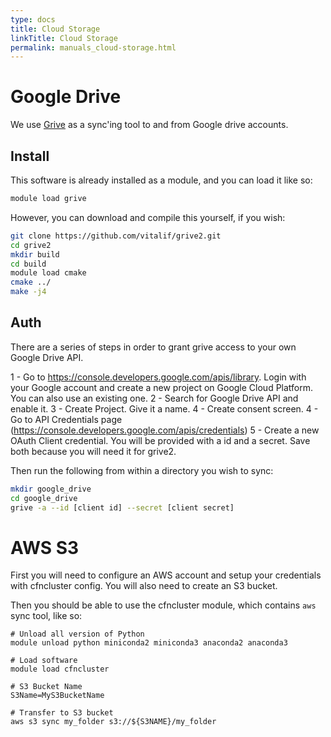```yaml
---
type: docs
title: Cloud Storage
linkTitle: Cloud Storage
permalink: manuals_cloud-storage.html
---
```


# Google Drive
We use [Grive](https://github.com/vitalif/grive2) as a sync'ing tool to and from Google drive accounts.

## Install
This software is already installed as a module, and you can load it like so:

```bash
module load grive
```

However, you can download and compile this yourself, if you wish:

```bash
git clone https://github.com/vitalif/grive2.git
cd grive2
mkdir build
cd build
module load cmake
cmake ../
make -j4
```

## Auth
There are a series of steps in order to grant grive access to your own Google Drive API.

1 - Go to https://console.developers.google.com/apis/library. Login with your Google account and create a new project on Google Cloud Platform. You can also use an existing one.
2 - Search for Google Drive API and enable it.
3 - Create Project. Give it a name.
4 - Create consent screen.
4 - Go to API Credentials page (https://console.developers.google.com/apis/credentials)
5 - Create a new OAuth Client credential. You will be provided with a id and a secret. Save both because you will need it for grive2.

Then run the following from within a directory you wish to sync:

```bash
mkdir google_drive
cd google_drive
grive -a --id [client id] --secret [client secret]
```

# AWS S3
First you will need to configure an AWS account and setup your credentials with cfncluster config.
You will also need to create an S3 bucket.

Then you should be able to use the cfncluster module, which contains `aws` sync tool, like so:

```
# Unload all version of Python
module unload python miniconda2 miniconda3 anaconda2 anaconda3

# Load software
module load cfncluster

# S3 Bucket Name
S3Name=MyS3BucketName

# Transfer to S3 bucket
aws s3 sync my_folder s3://${S3NAME}/my_folder
```
